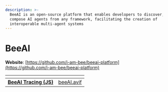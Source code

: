 ```yaml
---
description: >-
  BeeAI is an open-source platform that enables developers to discover, run, and
  compose AI agents from any framework, facilitating the creation of
  interoperable multi-agent systems
---
```


# BeeAI

**Website**: [https://github.com/i-am-bee/beeai-platform](https://github.com/i-am-bee/beeai-platform)

<table data-card-size="large" data-view="cards"><thead><tr><th></th><th data-hidden data-card-cover data-type="files"></th></tr></thead><tbody><tr><td><a href="beeai-tracing-js.md"><strong>BeeAI Tracing (JS)</strong></a></td><td><a href="../../.gitbook/assets/beeAI.avif">beeAI.avif</a></td></tr></tbody></table>

